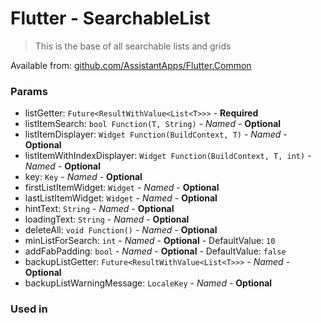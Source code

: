 # Flutter - SearchableList

> This is the base of all searchable lists and grids

Available from: [github.com/AssistantApps/Flutter.Common](https://github.com/AssistantApps/Flutter.Common)

### Params
 - listGetter: `Future<ResultWithValue<List<T>>>` - **Required**
 - listItemSearch: `bool Function(T, String)`  - _Named_ - **Optional**
 - listItemDisplayer: `Widget Function(BuildContext, T)`  - _Named_ - **Optional**
 - listItemWithIndexDisplayer: `Widget Function(BuildContext, T, int)`  - _Named_ - **Optional**
 - key: `Key`  - _Named_ - **Optional**
 - firstListItemWidget: `Widget`  - _Named_ - **Optional**
 - lastListItemWidget: `Widget`  - _Named_ - **Optional**
 - hintText: `String`  - _Named_ - **Optional**
 - loadingText: `String`  - _Named_ - **Optional**
 - deleteAll: `void Function()`  - _Named_ - **Optional**
 - minListForSearch: `int`  - _Named_ - **Optional** - DefaultValue: `10`
 - addFabPadding: `bool`  - _Named_ - **Optional** - DefaultValue: `false`
 - backupListGetter: `Future<ResultWithValue<List<T>>>`  - _Named_ - **Optional**
 - backupListWarningMessage: `LocaleKey`  - _Named_ - **Optional**

### Used in 


